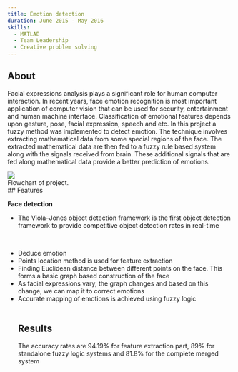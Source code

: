 ```yaml
---
title: Emotion detection
duration: June 2015 - May 2016
skills: 
  - MATLAB
  - Team Leadership
  - Creative problem solving
---
```


## About

Facial expressions analysis plays a significant role for human computer interaction. In recent years, face emotion recognition is most important application of computer vision that can be used for security, entertainment and human machine interface. Classification of emotional features depends upon gesture, pose, facial expression, speech and etc. In this project a fuzzy method was implemented to detect emotion.
The technique involves extracting mathematical data from some special regions of the face. The extracted mathematical data are then fed to a fuzzy rule based system along with the signals received from brain. These additional signals that are fed along mathematical data provide a  better prediction of emotions.

<div class="card mb-3">
    <img class="card-img-top" src = "/theme/img/emotiondetection.png"/>
    <div class="card-body bg-light">
        <div class="card-text">Flowchart of project.</div>
    </div>
</div>
## Features

<b>Face detection</b>
* The Viola–Jones object detection framework is the first object detection framework to provide competitive object detection rates in real-time
<br>
<ul>
<li>Deduce emotion</li>
<li>Points location method is used for feature extraction</li>
<li>Finding Euclidean distance  between different points on the face. This forms a basic graph based construction of the face</li>
<li>As facial expressions vary, the graph changes and based on this change, we can map it to correct emotions</li>
<li>Accurate mapping of emotions is achieved using fuzzy logic</li>
<br>

## Results
The accuracy rates are 94.19% for feature extraction part, 89% for standalone fuzzy logic systems and 81.8% for the
complete merged system